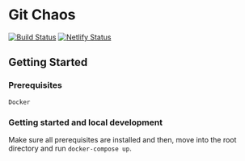 # Git Chaos

[![Build Status](https://travis-ci.org/chaos-monkeys/git-chaos.svg?branch=master)](https://travis-ci.org/chaos-monkeys/git-chaos) [![Netlify Status](https://api.netlify.com/api/v1/badges/9d9b1de1-09b3-4f5b-8222-fad2e4c2de1b/deploy-status)](https://app.netlify.com/sites/hopeful-neumann-b4d4d0/deploys)

## Getting Started

### Prerequisites

```
Docker
```

### Getting started and local development

Make sure all prerequisites are installed and then, move into the root directory and run `docker-compose up`.
